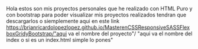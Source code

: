 Hola estos son mis proyectos personales que he realizado con HTML Puro y con bootstrap para poder visualizar mis proyectos realizados tendran que descargarlos o 
siemplemente aqui en este link https://brianricardolopezlopez.github.io/MasterenCSSResponsiveSASSFlexboxGridyBootstrap/"aqui va el nombre del proyecto"/ "aqui va el nombre del index o si es un index.html simple lo pones"
